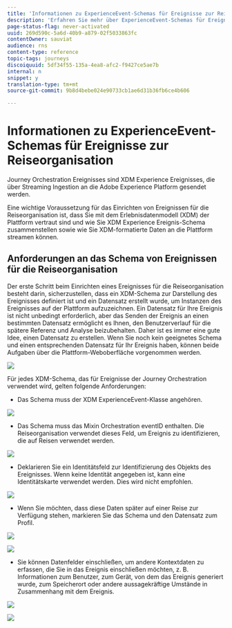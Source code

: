 ```yaml
---
title: 'Informationen zu ExperienceEvent-Schemas für Ereignisse zur Reiseorganisation '
description: 'Erfahren Sie mehr über ExperienceEvent-Schemas für Ereignisse der Reiseorganisation '
page-status-flag: never-activated
uuid: 269d590c-5a6d-40b9-a879-02f5033863fc
contentOwner: sauviat
audience: rns
content-type: reference
topic-tags: journeys
discoiquuid: 5df34f55-135a-4ea8-afc2-f9427ce5ae7b
internal: n
snippet: y
translation-type: tm+mt
source-git-commit: 9b8d4bebe024e90733cb1ae6d31b36fb6ce4b606

---
```




# Informationen zu ExperienceEvent-Schemas für Ereignisse zur Reiseorganisation

Journey Orchestration Ereignisses sind XDM Experience Ereignisses, die über Streaming Ingestion an die Adobe Experience Platform gesendet werden.

Eine wichtige Voraussetzung für das Einrichten von Ereignissen für die Reiseorganisation ist, dass Sie mit dem Erlebnisdatenmodell (XDM) der Plattform vertraut sind und wie Sie XDM Experience Ereignis-Schema zusammenstellen sowie wie Sie XDM-formatierte Daten an die Plattform streamen können.

## Anforderungen an das Schema von Ereignissen für die Reiseorganisation

Der erste Schritt beim Einrichten eines Ereignisses für die Reiseorganisation besteht darin, sicherzustellen, dass ein XDM-Schema zur Darstellung des Ereignisses definiert ist und ein Datensatz erstellt wurde, um Instanzen des Ereignisses auf der Plattform aufzuzeichnen. Ein Datensatz für Ihre Ereignis ist nicht unbedingt erforderlich, aber das Senden der Ereignis an einen bestimmten Datensatz ermöglicht es Ihnen, den Benutzerverlauf für die spätere Referenz und Analyse beizubehalten. Daher ist es immer eine gute Idee, einen Datensatz zu erstellen. Wenn Sie noch kein geeignetes Schema und einen entsprechenden Datensatz für Ihr Ereignis haben, können beide Aufgaben über die Plattform-Weboberfläche vorgenommen werden.

![](../assets/schema1.png)

Für jedes XDM-Schema, das für Ereignisse der Journey Orchestration verwendet wird, gelten folgende Anforderungen:

* Das Schema muss der XDM ExperienceEvent-Klasse angehören.

![](../assets/schema2.png)

* Das Schema muss das Mixin Orchestration eventID enthalten. Die Reiseorganisation verwendet dieses Feld, um Ereignis zu identifizieren, die auf Reisen verwendet werden.

![](../assets/schema3.png)

* Deklarieren Sie ein Identitätsfeld zur Identifizierung des Objekts des Ereignisses. Wenn keine Identität angegeben ist, kann eine Identitätskarte verwendet werden. Dies wird nicht empfohlen.

![](../assets/schema4.png)

* Wenn Sie möchten, dass diese Daten später auf einer Reise zur Verfügung stehen, markieren Sie das Schema und den Datensatz zum Profil.

![](../assets/schema5.png)

![](../assets/schema6.png)

* Sie können Datenfelder einschließen, um andere Kontextdaten zu erfassen, die Sie in das Ereignis einschließen möchten, z. B. Informationen zum Benutzer, zum Gerät, von dem das Ereignis generiert wurde, zum Speicherort oder andere aussagekräftige Umstände in Zusammenhang mit dem Ereignis.

![](../assets/schema7.png)

![](../assets/schema8.png)